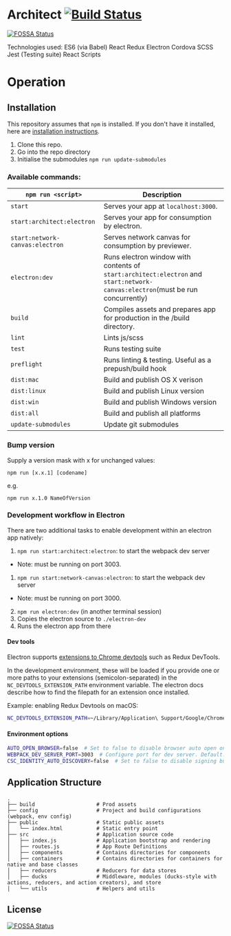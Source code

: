 # Architect [![Build Status](https://travis-ci.org/codaco/Architect.svg?branch=master)](https://travis-ci.org/codaco/Architect)
[![FOSSA Status](https://app.fossa.io/api/projects/git%2Bgithub.com%2Fcodaco%2FArchitect.svg?type=shield)](https://app.fossa.io/projects/git%2Bgithub.com%2Fcodaco%2FArchitect?ref=badge_shield)

Technologies used:
ES6 (via Babel)
React
Redux
Electron
Cordova
SCSS
Jest (Testing suite)
React Scripts

# Operation
## Installation
This repository assumes that `npm` is installed. If you don't have it installed, here are [installation instructions](https://docs.npmjs.com/getting-started/installing-node).

1. Clone this repo.
2. Go into the repo directory
3. Initialise the submodules `npm run update-submodules`

### Available commands:

|`npm run <script>`|Description|
|------------------|-----------|
|`start`|Serves your app at `localhost:3000`.|
|`start:architect:electron`|Serves your app for consumption by electron.|
|`start:network-canvas:electron`|Serves network canvas for consumption by previewer.|
|`electron:dev`|Runs electron window with contents of `start:architect:electron`  and `start:network-canvas:electron`(must be run concurrently)|
|`build`|Compiles assets and prepares app for production in the /build directory.|
|`lint`|Lints js/scss|
|`test`|Runs testing suite|
|`preflight`|Runs linting & testing. Useful as a prepush/build hook|
|`dist:mac`|Build and publish OS X verison|
|`dist:linux`|Build and publish Linux version|
|`dist:win`|Build and publish Windows version|
|`dist:all`|Build and publish all platforms|
|`update-submodules`|Update git submodules|

### Bump version

Supply a version mask with x for unchanged values:

`npm run [x.x.1] [codename]`

e.g.

`npm run x.1.0 NameOfVersion`

### Development workflow in Electron

There are two additional tasks to enable development within an electron app natively:

1. `npm run start:architect:electron`: to start the webpack dev server
  - Note: must be running on port 3003.
1. `npm run start:network-canvas:electron`: to start the webpack dev server
  - Note: must be running on port 3000.
2. `npm run electron:dev` (in another terminal session)
  1. Copies the electron source to `./electron-dev`
  2. Runs the electron app from there

#### Dev tools

Electron supports [extensions to Chrome devtools](https://electronjs.org/docs/tutorial/devtools-extension) such as Redux DevTools.

In the development environment, these will be loaded if you provide one or more paths to your extensions (semicolon-separated) in the `NC_DEVTOOLS_EXTENSION_PATH` environment variable. The electron docs describe how to find the filepath for an extension once installed.

Example: enabling Redux Devtools on macOS:
```bash
NC_DEVTOOLS_EXTENSION_PATH=~/Library/Application\ Support/Google/Chrome/Default/Extensions/lmhkpmbekcpmknklioeibfkpmmfibljd/2.15.2_0 npm run electron:dev
```

#### Environment options

```bash
AUTO_OPEN_BROWSER=false  # Set to false to disable browser auto open on `npm run start`, Default: true
WEBPACK_DEV_SERVER_PORT=3003  # Configure port for dev server. Default: 3003
CSC_IDENTITY_AUTO_DISCOVERY=false  # Set to false to disable signing builds (speeds up build process)
```

## Application Structure

```
.
├── build                    # Prod assets
├── config                   # Project and build configurations (webpack, env config)
├── public                   # Static public assets
│   └── index.html           # Static entry point
├── src                      # Application source code
│   ├── index.js             # Application bootstrap and rendering
│   ├── routes.js            # App Route Definitions
│   ├── components           # Contains directories for components
│   ├── containers           # Contains directories for containers for native and base classes
│   ├── reducers             # Reducers for data stores
│   ├── ducks                # Middleware, modules (ducks-style with actions, reducers, and action creators), and store
│   └── utils                # Helpers and utils
```


## License
[![FOSSA Status](https://app.fossa.io/api/projects/git%2Bgithub.com%2Fcodaco%2FArchitect.svg?type=large)](https://app.fossa.io/projects/git%2Bgithub.com%2Fcodaco%2FArchitect?ref=badge_large)
